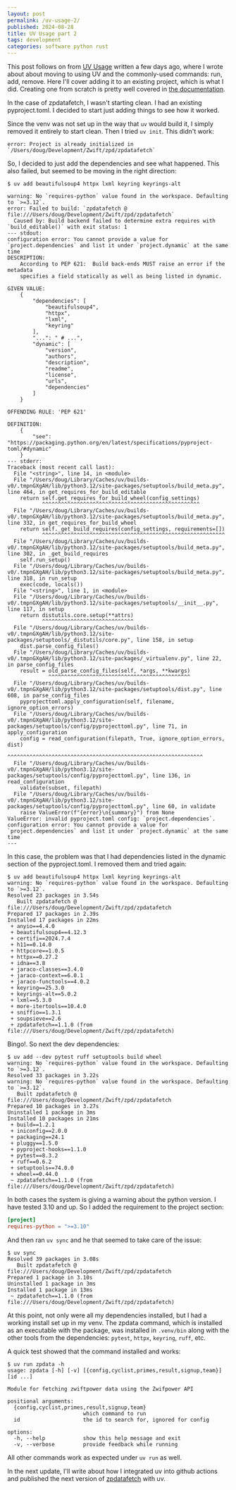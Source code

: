 ```yaml
---
layout: post
permalink: /uv-usage-2/
published: 2024-08-28
title: UV Usage part 2
tags: development
categories: software python rust
---
```


This post follows on from [UV Usage](/uv-usage/) written a few days ago, where I wrote about about moving to using UV and the commonly-used commands: run, add, remove. Here I'll cover adding it to an existing project, which is what I did. Creating one from scratch is pretty well covered in [the documentation](https://docs.astral.sh/uv/guides/projects/).

In the case of zpdatafetch, I wasn't starting clean. I had an existing pyproject.toml. I decided to start just adding things to see how it worked.

Since the venv was not set up in the way that `uv` would build it, I simply removed it entirely to start clean. Then I tried `uv init`. This didn't work:

```shell
error: Project is already initialized in `/Users/doug/Development/Zwift/zpd/zpdatafetch`
```

So, I decided to just add the dependencies and see what happened. This also failed, but seemed to be moving in the right direction:

```shell
$ uv add beautifulsoup4 httpx lxml keyring keyrings-alt

warning: No `requires-python` value found in the workspace. Defaulting to `>=3.12`.
error: Failed to build: `zpdatafetch @ file:///Users/doug/Development/Zwift/zpd/zpdatafetch`
  Caused by: Build backend failed to determine extra requires with `build_editable()` with exit status: 1
--- stdout:
configuration error: You cannot provide a value for `project.dependencies` and list it under `project.dynamic` at the same time
DESCRIPTION:
    According to PEP 621:  Build back-ends MUST raise an error if the metadata
    specifies a field statically as well as being listed in dynamic.

GIVEN VALUE:
    {
        "dependencies": [
            "beautifulsoup4",
            "httpx",
            "lxml",
            "keyring"
        ],
        "...": " # ...",
        "dynamic": [
            "version",
            "authors",
            "description",
            "readme",
            "license",
            "urls",
            "dependencies"
        ]
    }

OFFENDING RULE: 'PEP 621'

DEFINITION:
    {
        "see": "https://packaging.python.org/en/latest/specifications/pyproject-toml/#dynamic"
    }
--- stderr:
Traceback (most recent call last):
  File "<string>", line 14, in <module>
  File "/Users/doug/Library/Caches/uv/builds-v0/.tmpnGXgAH/lib/python3.12/site-packages/setuptools/build_meta.py", line 464, in get_requires_for_build_editable
    return self.get_requires_for_build_wheel(config_settings)
           ^^^^^^^^^^^^^^^^^^^^^^^^^^^^^^^^^^^^^^^^^^^^^^^^^^
  File "/Users/doug/Library/Caches/uv/builds-v0/.tmpnGXgAH/lib/python3.12/site-packages/setuptools/build_meta.py", line 332, in get_requires_for_build_wheel
    return self._get_build_requires(config_settings, requirements=[])
           ^^^^^^^^^^^^^^^^^^^^^^^^^^^^^^^^^^^^^^^^^^^^^^^^^^^^^^^^^^
  File "/Users/doug/Library/Caches/uv/builds-v0/.tmpnGXgAH/lib/python3.12/site-packages/setuptools/build_meta.py", line 302, in _get_build_requires
    self.run_setup()
  File "/Users/doug/Library/Caches/uv/builds-v0/.tmpnGXgAH/lib/python3.12/site-packages/setuptools/build_meta.py", line 318, in run_setup
    exec(code, locals())
  File "<string>", line 1, in <module>
  File "/Users/doug/Library/Caches/uv/builds-v0/.tmpnGXgAH/lib/python3.12/site-packages/setuptools/__init__.py", line 117, in setup
    return distutils.core.setup(**attrs)
           ^^^^^^^^^^^^^^^^^^^^^^^^^^^^^
  File "/Users/doug/Library/Caches/uv/builds-v0/.tmpnGXgAH/lib/python3.12/site-packages/setuptools/_distutils/core.py", line 158, in setup
    dist.parse_config_files()
  File "/Users/doug/Library/Caches/uv/builds-v0/.tmpnGXgAH/lib/python3.12/site-packages/_virtualenv.py", line 22, in parse_config_files
    result = old_parse_config_files(self, *args, **kwargs)
             ^^^^^^^^^^^^^^^^^^^^^^^^^^^^^^^^^^^^^^^^^^^^^
  File "/Users/doug/Library/Caches/uv/builds-v0/.tmpnGXgAH/lib/python3.12/site-packages/setuptools/dist.py", line 608, in parse_config_files
    pyprojecttoml.apply_configuration(self, filename, ignore_option_errors)
  File "/Users/doug/Library/Caches/uv/builds-v0/.tmpnGXgAH/lib/python3.12/site-packages/setuptools/config/pyprojecttoml.py", line 71, in apply_configuration
    config = read_configuration(filepath, True, ignore_option_errors, dist)
             ^^^^^^^^^^^^^^^^^^^^^^^^^^^^^^^^^^^^^^^^^^^^^^^^^^^^^^^^^^^^^^
  File "/Users/doug/Library/Caches/uv/builds-v0/.tmpnGXgAH/lib/python3.12/site-packages/setuptools/config/pyprojecttoml.py", line 136, in read_configuration
    validate(subset, filepath)
  File "/Users/doug/Library/Caches/uv/builds-v0/.tmpnGXgAH/lib/python3.12/site-packages/setuptools/config/pyprojecttoml.py", line 60, in validate
    raise ValueError(f"{error}\n{summary}") from None
ValueError: invalid pyproject.toml config: `project.dependencies`.
configuration error: You cannot provide a value for `project.dependencies` and list it under `project.dynamic` at the same time
---
```

In this case, the problem was that I had dependencies listed in the dynamic section of the pyproject.toml. I removed them and tried again:

```shell
$ uv add beautifulsoup4 httpx lxml keyring keyrings-alt
warning: No `requires-python` value found in the workspace. Defaulting to `>=3.12`.
Resolved 23 packages in 3.54s
   Built zpdatafetch @ file:///Users/doug/Development/Zwift/zpd/zpdatafetch
Prepared 17 packages in 2.39s
Installed 17 packages in 22ms
 + anyio==4.4.0
 + beautifulsoup4==4.12.3
 + certifi==2024.7.4
 + h11==0.14.0
 + httpcore==1.0.5
 + httpx==0.27.2
 + idna==3.8
 + jaraco-classes==3.4.0
 + jaraco-context==6.0.1
 + jaraco-functools==4.0.2
 + keyring==25.3.0
 + keyrings-alt==5.0.2
 + lxml==5.3.0
 + more-itertools==10.4.0
 + sniffio==1.3.1
 + soupsieve==2.6
 + zpdatafetch==1.1.0 (from file:///Users/doug/Development/Zwift/zpd/zpdatafetch)
```

Bingo!. So next the dev dependencies:

```shell
$ uv add --dev pytest ruff setuptools build wheel
warning: No `requires-python` value found in the workspace. Defaulting to `>=3.12`.
Resolved 33 packages in 3.22s
warning: No `requires-python` value found in the workspace. Defaulting to `>=3.12`.
   Built zpdatafetch @ file:///Users/doug/Development/Zwift/zpd/zpdatafetch
Prepared 10 packages in 3.27s
Uninstalled 1 package in 3ms
Installed 10 packages in 21ms
 + build==1.2.1
 + iniconfig==2.0.0
 + packaging==24.1
 + pluggy==1.5.0
 + pyproject-hooks==1.1.0
 + pytest==8.3.2
 + ruff==0.6.2
 + setuptools==74.0.0
 + wheel==0.44.0
 ~ zpdatafetch==1.1.0 (from file:///Users/doug/Development/Zwift/zpd/zpdatafetch)
```

In both cases the system is giving a warning about the python version. I have tested 3.10 and up. So I added the requirement to the project section:

```toml
[project]
requires-python = ">=3.10"
```

And then ran `uv sync` and he that seemed to take care of the issue:

```shell
$ uv sync
Resolved 39 packages in 3.08s
   Built zpdatafetch @ file:///Users/doug/Development/Zwift/zpd/zpdatafetch
Prepared 1 package in 3.10s
Uninstalled 1 package in 3ms
Installed 1 package in 13ms
 ~ zpdatafetch==1.1.0 (from file:///Users/doug/Development/Zwift/zpd/zpdatafetch)
```

At this point, not only were all my dependencies installed, but I had a working install set up in my venv. The zpdata command, which is installed as an executable with the package, was installed in `.venv/bin` along with the other tools from the dependencies: `pytest`, `httpx`, `keyring`, `ruff`, etc.

A quick test showed that the command installed and works:

```shell
$ uv run zpdata -h
usage: zpdata [-h] [-v] [{config,cyclist,primes,result,signup,team}] [id ...]

Module for fetching zwiftpower data using the Zwifpower API

positional arguments:
  {config,cyclist,primes,result,signup,team}
                        which command to run
  id                    the id to search for, ignored for config

options:
  -h, --help            show this help message and exit
  -v, --verbose         provide feedback while running
```

All other commands work as expected under `uv run` as well.

In the next update, I'll write about how I integrated uv into github actions and published the next version of [zpdatafetch](https://pypi.org/project/zpdatafetch/) with uv.
